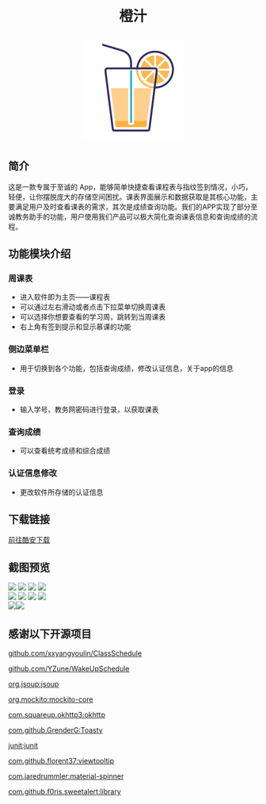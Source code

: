 <div align=center><h1 style="width:100%;text-align:center">橙汁</h1></div>

<div align=center><img style="display:black;margin:10px auto;"            src="https://raw.githubusercontent.com/aaronlinv/JuiceTimetable/dev/img/juice_icon.png" align="middle" /></div>


## 简介

这是一款专属于至诚的 App，能够简单快捷查看课程表与指纹签到情况，小巧，轻便，让你摆脱庞大的存储空间困扰。课表界面展示和数据获取是其核心功能，主要满足用户及时查看课表的需求，其次是成绩查询功能。我们的APP实现了部分至诚教务助手的功能，用户使用我们产品可以极大简化查询课表信息和查询成绩的流程。


## 功能模块介绍

### 周课表 

- 进入软件即为主页——课程表
- 可以通过左右滑动或者点击下拉菜单切换周课表
- 可以选择你想要查看的学习周，跳转到当周课表
- 右上角有签到提示和显示慕课的功能

### 侧边菜单栏 

- 用于切换到各个功能，包括查询成绩，修改认证信息，关于app的信息

### 登录

- 输入学号、教务网密码进行登录，以获取课表

### 查询成绩

- 可以查看统考成绩和综合成绩

### 认证信息修改 

- 更改软件所存储的认证信息

## 下载链接
<a href="https://www.coolapk.com/apk/265263">前往酷安下载</a>

## 截图预览
<img src="https://raw.githubusercontent.com/wangyuxiang123/JuiceTimetable/dev/img/02.jpg" width="200" />  <img src="https://raw.githubusercontent.com/wangyuxiang123/JuiceTimetable/dev/img/03.jpg" width="200" /> 
<img src="https://raw.githubusercontent.com/wangyuxiang123/JuiceTimetable/dev/img/04.jpg" width="200" />  <img src="https://raw.githubusercontent.com/wangyuxiang123/JuiceTimetable/dev/img/05.jpg" width="200" />  
<img src="https://raw.githubusercontent.com/wangyuxiang123/JuiceTimetable/dev/img/08.jpg" width="200"  /> <img	src="https://raw.githubusercontent.com/wangyuxiang123/JuiceTimetable/dev/img/01.jpg" width="200" /> 
<img src="https://raw.githubusercontent.com/wangyuxiang123/JuiceTimetable/dev/img/07.png" width="200" />  <img src="https://raw.githubusercontent.com/wangyuxiang123/JuiceTimetable/dev/img/10.png" width="200" />  
<img src="https://raw.githubusercontent.com/wangyuxiang123/JuiceTimetable/dev/img/06.jpg" width="200" /><img src="https://raw.githubusercontent.com/wangyuxiang123/JuiceTimetable/dev/img/09.jpg" width="200" />  





## 感谢以下开源项目

<a href="https://github.com/xxyangyoulin/ClassSchedule">github.com/xxyangyoulin/ClassSchedule</a>

<a href="https://github.com/YZune/WakeUpSchedule">github.com/YZune/WakeUpSchedule</a>

<a href="https://jsoup.org/download">org.jsoup:jsoup</a>

<a href="https://site.mockito.org/">org.mockito:mockito-core</a>

<a href="https://square.github.io/okhttp/">com.squareup.okhttp3:okhttp</a>

<a href="https://github.com/GrenderG/Toasty">com.github.GrenderG:Toasty</a>

<a href="https://github.com/junit-team">junit:junit</a>

<a href="https://github.com/florent37/viewtooltip">com.github.florent37:viewtooltip</a>

<a href="https://github.com/jaredrummler/MaterialSpinner">com.jaredrummler:material-spinner</a>

<a href="https://github.com/F0RIS/sweet-alert-dialog">com.github.f0ris.sweetalert:library</a>